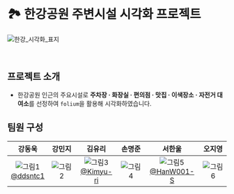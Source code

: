 # 🏞️ 한강공원 주변시설 시각화 프로젝트
![한강_시각화_표지](https://github.com/pladata-encore/DA34-1st-3GaemSeoung-Hangang_gang/assets/115495189/f7c2525d-b3fc-4700-8561-c2e81f2175fc)

<br/>

## 프로젝트 소개
- 한강공원 인근의 주요시설로 **주차장 · 화장실 · 편의점 · 맛집 · 이색장소 · 자전거 대여소**를 선정하여 `folium`을 활용해 시각화하였습니다.

## 팀원 구성
|강동욱|강민지|김유리|손명준|서한울|오지영|
|:---:|:---:|:---:|:---:|:---:|:---:|
|![그림1](https://github.com/pladata-encore/DA34-1st-3GaemSeoung-Hangang_gang/assets/115495189/3410fd9b-0648-4a67-b32c-2cdcb26fb729) <br/>[@ddsntc1](https://github.com/ddsntc1)|![그림2](https://github.com/pladata-encore/DA34-1st-3GaemSeoung-Hangang_gang/assets/115495189/97d6085c-81fe-4930-b33c-783bbaf2faf6)|![그림3](https://github.com/pladata-encore/DA34-1st-3GaemSeoung-Hangang_gang/assets/115495189/d484ff84-f67f-4e9c-a779-ab79f44c35a3) <br/>[@Kimyu-ri](https://github.com/Kimyu-ri)|![그림4](https://github.com/pladata-encore/DA34-1st-3GaemSeoung-Hangang_gang/assets/115495189/7cb69d49-05a4-4f45-b011-5b2337a0ebc5)|![그림5](https://github.com/pladata-encore/DA34-1st-3GaemSeoung-Hangang_gang/assets/115495189/ff618c28-9947-4130-aab4-c821aec27e16) <br/>[@HanW001-S](https://github.com/HanW001-S)|![그림6](https://github.com/pladata-encore/DA34-1st-3GaemSeoung-Hangang_gang/assets/115495189/59503a0e-89bd-4d2f-89ea-0029550e7786)
